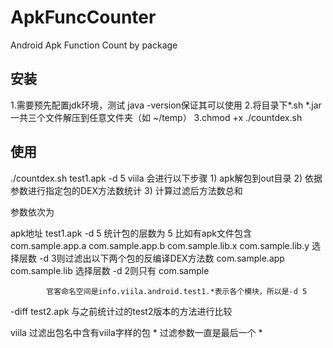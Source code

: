 ApkFuncCounter
==============

Android Apk Function Count by package

## 安装 ##

1.需要预先配置jdk环境，测试 java -version保证其可以使用
2.将目录下*.sh *.jar一共三个文件解压到任意文件夹（如 ~/temp）
3.chmod +x ./countdex.sh

## 使用 ##

./countdex.sh test1.apk -d 5 viila
会进行以下步骤
    1) apk解包到out目录
    2) 依据参数进行指定包的DEX方法数统计
    3) 计算过滤后方法数总和

参数依次为

apk地址     test1.apk
-d 5        统计包的层数为 5
            比如有apk文件包含 
                com.sample.app.a
                com.sample.app.b
                com.sample.lib.x
                com.sample.lib.y
            选择层数 -d 3则过滤出以下两个包的反编译DEX方法数
                com.sample.app
                com.sample.lib
            选择层数 -d 2则只有
                com.sample
            
            官客命名空间是info.viila.android.test1.*表示各个模块，所以是-d 5

-diff test2.apk 与之前统计过的test2版本的方法进行比较

viila       过滤出包名中含有viila字样的包
            * 过滤参数一直是最后一个 *
